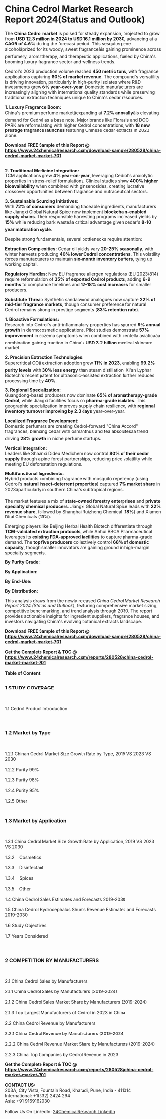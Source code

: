 <h1>China Cedrol Market Research Report 2024(Status and Outlook)</h1><p>The <strong>China Cedrol market</strong> is poised for steady expansion, projected to grow from <strong>USD 12.3 million in 2024 to USD 16.1 million by 2030</strong>, advancing at a <strong>CAGR of 4.6%</strong> during the forecast period. This sesquiterpene alcoholâprized for its woody, sweet fragranceâis gaining prominence across perfumery, aromatherapy, and therapeutic applications, fueled by China's booming luxury fragrance sector and wellness trends.</p><p>Cedrol's 2023 production volume reached <strong>450 metric tons</strong>, with fragrance applications capturing <strong>60% of market revenue</strong>. The compound's versatility is driving innovation, particularly in high-purity isolates where R&amp;D investments grew <strong>6% year-over-year</strong>. Domestic manufacturers are increasingly aligning with international quality standards while preserving traditional extraction techniques unique to China's cedar resources.</p><p><strong>1. Luxury Fragrance Boom:</strong><br>
China's premium perfume marketâexpanding at <strong>7.2% annually</strong>âis elevating demand for Cedrol as a base note. Major brands like Florasis and DOC PARK are reformulating with higher Cedrol concentrations, with <strong>18 new prestige fragrance launches</strong> featuring Chinese cedar extracts in 2023 alone.</p><div><b>Download FREE Sample of this Report @ 
            <a href="https://www.24chemicalresearch.com/download-sample/280528/china-cedrol-market-market-701">
            https://www.24chemicalresearch.com/download-sample/280528/china-cedrol-market-market-701</a></b></div><br><p><strong>2. Traditional Medicine Integration:</strong><br>
TCM applications grew <strong>4% year-on-year</strong>, leveraging Cedrol's anxiolytic properties in stress-relief formulations. Clinical studies show <strong>400% higher bioavailability</strong> when combined with ginsenosides, creating lucrative crossover opportunities between fragrance and nutraceutical sectors.</p><p><strong>3. Sustainable Sourcing Initiatives:</strong><br>
With <strong>72% of consumers</strong> demanding traceable ingredients, manufacturers like Jiangxi Global Natural Spice now implement <strong>blockchain-enabled supply chains</strong>. Their responsible harvesting programs increased yields by <strong>15%</strong> while reducing bark wasteâa critical advantage given cedar's <strong>8-10 year maturation cycle</strong>.</p><p>Despite strong fundamentals, several bottlenecks require attention:</p><p><strong>Extraction Complexities:</strong> Cedar oil yields vary <strong>20-25% seasonally</strong>, with winter harvests producing <strong>40% lower Cedrol concentrations</strong>. This volatility forces manufacturers to maintain <strong>six-month inventory buffers</strong>, tying up working capital.</p><p><strong>Regulatory Hurdles:</strong> New EU fragrance allergen regulations (EU 2023/814) require reformulation of <strong>35% of exported Cedrol products</strong>, adding <strong>6-9 months</strong> to compliance timelines and <strong>12-18% cost increases</strong> for smaller producers.</p><p><strong>Substitute Threat:</strong> Synthetic sandalwood analogues now capture <strong>22% of mid-tier fragrance markets</strong>, though consumer preference for natural Cedrol remains strong in prestige segments (<strong>83% retention rate</strong>).</p><p><strong>1. Bioactive Formulations:</strong><br>
Research into Cedrol's anti-inflammatory properties has spurred <strong>9% annual growth</strong> in dermocosmetic applications. Pilot studies demonstrate <strong>57% improvement</strong> in eczema symptoms when combined with centella asiaticaâa combination gaining traction in China's <strong>USD 3.2 billion</strong> medical skincare market.</p><p><strong>2. Precision Extraction Technologies:</strong><br>
Supercritical COâ extraction adoption grew <strong>11% in 2023</strong>, enabling <strong>99.2% purity levels</strong> with <strong>30% less energy</strong> than steam distillation. Xi'an Lyphar Biotech's recent patent for ultrasonic-assisted extraction further reduces processing time by <strong>40%</strong>.</p><p><strong>3. Regional Specialization:</strong><br>
Guangdong-based producers now dominate <strong>65% of aromatherapy-grade Cedrol</strong>, while Jiangxi facilities focus on <strong>pharma-grade isolates</strong>. This geographic specialization improves supply chain resilience, with <strong>regional inventory turnover improving by 2.3 days</strong> year-over-year.</p><p><strong>Localized Fragrance Development:</strong><br>
    Domestic perfumers are creating Cedrol-forward "China Accord" fragrances, blending cedar with osmanthus and tea absolutesâa trend driving <strong>28% growth</strong> in niche perfume startups.</p><p><strong>Vertical Integration:</strong><br>
    Leaders like Shaanxi Dideu Medichem now control <strong>80% of their cedar supply</strong> through alpine forest partnerships, reducing price volatility while meeting EU deforestation regulations.</p><p><strong>Multifunctional Ingredients:</strong><br>
    Hybrid products combining fragrance with mosquito repellency (using Cedrol's <strong>natural insect-deterrent properties</strong>) captured <strong>7% market share</strong> in 2023âparticularly in southern China's subtropical regions.</p><p>The market features a mix of <strong>state-owned forestry enterprises</strong> and <strong>private specialty chemical producers</strong>. Jiangxi Global Natural Spice leads with <strong>22% revenue share</strong>, followed by Shanghai Ruizheng Chemical (<strong>18%</strong>) and Xiamen Ditai Chemicals (<strong>15%</strong>).</p><p>Emerging players like Beijing Herbal Health Biotech differentiate through <strong>TCM-validated extraction protocols</strong>, while Anhui BBCA Pharmaceutical leverages its <strong>existing FDA-approved facilities</strong> to capture pharma-grade demand. The <strong>top five producers</strong> collectively control <strong>68% of domestic capacity</strong>, though smaller innovators are gaining ground in high-margin specialty segments.</p><p><strong>By Purity Grade:</strong></p><p><strong>By Application:</strong></p><p><strong>By End-Use:</strong></p><p><strong>By Distribution:</strong></p><p>This analysis draws from the newly released <em>China Cedrol Market Research Report 2024 (Status and Outlook)</em>, featuring comprehensive market sizing, competitive benchmarking, and trend analysis through 2030. The report provides actionable insights for ingredient suppliers, fragrance houses, and investors navigating China's evolving botanical extracts landscape.</p><div><b>Download FREE Sample of this Report @ 
            <a href="https://www.24chemicalresearch.com/download-sample/280528/china-cedrol-market-market-701">
            https://www.24chemicalresearch.com/download-sample/280528/china-cedrol-market-market-701</a></b></div><br><div><b>Get the Complete Report & TOC @ 
            <a href="https://www.24chemicalresearch.com/reports/280528/china-cedrol-market-market-701">
            https://www.24chemicalresearch.com/reports/280528/china-cedrol-market-market-701</a></b></div><br>
            <b>Table of Content:</b><p><h2><span style="font-size:16px"><strong>1 STUDY COVERAGE</strong></span></h2><br />
<p>1.1 Cedrol Product Introduction</p><br />
<h2><span style="font-size:16px"><strong>1.2 Market by Type</strong></span></h2><br />
<p>1.2.1 Chinan Cedrol Market Size Growth Rate by Type, 2019 VS 2023 VS 2030<br /><br />
1.2.2 Purity 99%&nbsp;&nbsp; &nbsp;<br /><br />
1.2.3 Purity 98%<br /><br />
1.2.4 Purity 95%<br /><br />
1.2.5 Other<br /><br />
<h2><span style="font-size:16px"><strong>1.3 Market by Application</strong></span></h2><br />
<p>1.3.1 China Cedrol Market Size Growth Rate by Application, 2019 VS 2023 VS 2030<br /><br />
1.3.2&nbsp;&nbsp; &nbsp;Cosmetics<br /><br />
1.3.3&nbsp;&nbsp; &nbsp;Disinfectant<br /><br />
1.3.4&nbsp;&nbsp; &nbsp;Spices<br /><br />
1.3.5&nbsp;&nbsp; &nbsp;Other<br /><br />
1.4 China Cedrol Sales Estimates and Forecasts 2019-2030<br /><br />
1.5 China Cedrol Hydrocephalus Shunts Revenue Estimates and Forecasts 2019-2030<br /><br />
1.6 Study Objectives<br /><br />
1.7 Years Considered</p><br />
<h2><span style="font-size:16px"><strong>2 COMPETITION BY MANUFACTURERS</strong></span></h2><br />
<p>2.1 China Cedrol Sales by Manufacturers<br /><br />
2.1.1 China Cedrol Sales by Manufacturers (2019-2024)<br /><br />
2.1.2 China Cedrol Sales Market Share by Manufacturers (2019-2024)<br /><br />
2.1.3 Top Largest Manufacturers of Cedrol in 2023 in China<br /><br />
2.2 China Cedrol Revenue by Manufacturers<br /><br />
2.2.1 China Cedrol Revenue by Manufacturers (2019-2024)<br /><br />
2.2.2 China Cedrol Revenue Market Share by Manufacturers (2019-2024)<br /><br />
2.2.3 China Top Companies by Cedrol Revenue in 2023<b</p><div><b>Get the Complete Report & TOC @ 
            <a href="https://www.24chemicalresearch.com/reports/280528/china-cedrol-market-market-701">
            https://www.24chemicalresearch.com/reports/280528/china-cedrol-market-market-701</a></b></div><br><b>CONTACT US:</b><br>
            203A, City Vista, Fountain Road, Kharadi, Pune, India - 411014<br>
            International: +1(332) 2424 294<br>
            Asia: +91 9169162030 <br><br>
            Follow Us On LinkedIn: <a href="https://www.linkedin.com/company/24chemicalresearch/">24ChemicalResearch LinkedIn</a>